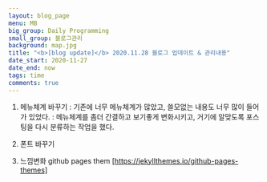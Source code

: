 ```yaml
---
layout: blog_page
menu: MB
big_group: Daily Programming
small_group: 블로그관리
background: map.jpg
title: "<b>[blog update]</b> 2020.11.28 블로그 업데이트 & 관리내용"
date_start: 2020-11-27
date_end: now
tags: time
comments: true
---
```


1. 메뉴체계 바꾸기
: 기존에 너무 메뉴체계가 많았고, 쓸모없는 내용도 너무 많이 들어가 있었다. 
: 메뉴체계를 좀더 간결하고 보기좋게 변화시키고, 거기에 알맞도록 포스팅을 다시 분류하는 작업을 했다.

2. 폰트 바꾸기

3. 느낌변화
github pages them [https://jekyllthemes.io/github-pages-themes]